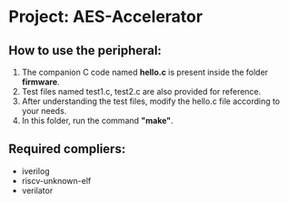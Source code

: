 # Project: AES-Accelerator

## How to use the peripheral:
1. The companion C code named **hello.c** is present inside the folder **firmware**. 
2. Test files named test1.c, test2.c are also provided for reference.
3. After understanding the test files, modify the hello.c file according to your needs.
4. In this folder, run the command **"make"**.

## Required compliers:
* iverilog
* riscv-unknown-elf
* verilator

